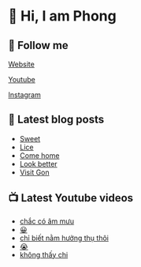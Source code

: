 # 👋 Hi, I am Phong

## 🔗 Follow me

[Website](https://phongever.xyz "Website")

[Youtube](https://www.youtube.com/@phongever "Youtube")

[Instagram](https://www.instagram.com/phongever "Instagram")

## 📝 Latest blog posts

<!-- BLOG-POST-LIST:START -->
- [Sweet](https://phongever.xyz/blog/sweet/)
- [Lice](https://phongever.xyz/blog/lice-1/)
- [Come home](https://phongever.xyz/blog/come-home/)
- [Look better](https://phongever.xyz/blog/look-better/)
- [Visit Gon](https://phongever.xyz/blog/visit-gon/)
<!-- BLOG-POST-LIST:END -->

## 📺 Latest Youtube videos

<!-- YOUTUBE-VIDEO-LIST:START -->
- [chắc có âm mưu](https://www.youtube.com/shorts/uwbsyN6qQHI)
- [😀](https://www.youtube.com/shorts/GL2VTlL0_nM)
- [chỉ biết nằm hưởng thụ thôi](https://www.youtube.com/shorts/gmrNPEQYjIw)
- [😭](https://www.youtube.com/shorts/uXIUcRy31jk)
- [không thấy chi](https://www.youtube.com/shorts/zaLizDzufSE)
<!-- YOUTUBE-VIDEO-LIST:END -->
